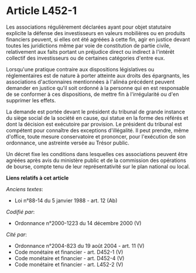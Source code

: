 # Article L452-1

Les associations régulièrement déclarées ayant pour objet statutaire explicite la défense des investisseurs en valeurs
mobilières ou en produits financiers peuvent, si elles ont été agréées à cette fin, agir en justice devant toutes les
juridictions même par voie de constitution de partie civile, relativement aux faits portant un préjudice direct ou indirect à
l'intérêt collectif des investisseurs ou de certaines catégories d'entre eux.

Lorsqu'une pratique contraire aux dispositions législatives ou réglementaires est de nature à porter atteinte aux droits des
épargnants, les associations d'actionnaires mentionnées à l'alinéa précédent peuvent demander en justice qu'il soit ordonné à
la personne qui en est responsable de se conformer à ces dispositions, de mettre fin à l'irrégularité ou d'en supprimer les
effets.

La demande est portée devant le président du tribunal de grande instance du siège social de la société en cause, qui statue
en la forme des référés et dont la décision est exécutoire par provision. Le président du tribunal est compétent pour
connaître des exceptions d'illégalité. Il peut prendre, même d'office, toute mesure conservatoire et prononcer, pour
l'exécution de son ordonnance, une astreinte versée au Trésor public.

Un décret fixe les conditions dans lesquelles ces associations peuvent être agréées après avis du ministère public et de la
commission des opérations de bourse, compte tenu de leur représentativité sur le plan national ou local.

**Liens relatifs à cet article**

_Anciens textes_:

  - Loi n°88-14 du 5 janvier 1988 - art. 12 (Ab)

_Codifié par_:

  - Ordonnance n°2000-1223 du 14 décembre 2000 (V)

_Cité par_:

  - Ordonnance n°2004-823 du 19 août 2004 - art. 11 (V)
  - Code monétaire et financier - art. D452-1 (V)
  - Code monétaire et financier - art. D452-4 (V)
  - Code monétaire et financier - art. L452-2 (V)
